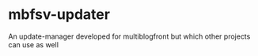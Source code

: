 # mbfsv-updater
An update-manager developed for multiblogfront but which other projects can use as well
